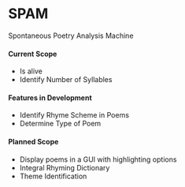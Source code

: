 # SPAM
Spontaneous Poetry Analysis Machine

#### Current Scope
* Is alive
* Identify Number of Syllables

#### Features in Development
* Identify Rhyme Scheme in Poems
* Determine Type of Poem

#### Planned Scope
* Display poems in a GUI with highlighting options
* Integral Rhyming Dictionary
* Theme Identification

